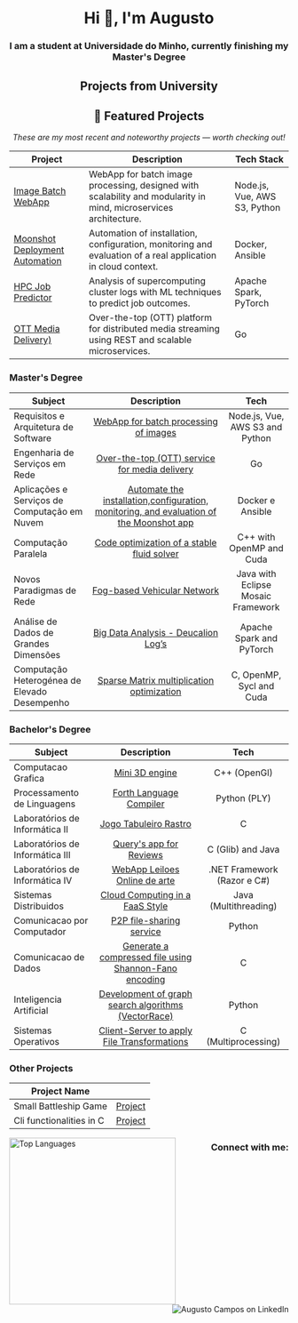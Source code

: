 <h1 align="center">Hi 👋, I'm Augusto</h1>
<h3 align="center">I am a student at Universidade do Minho, currently finishing my Master's Degree </h3>



<h2 align="center">Projects from University</h2>

<div align="center">

<h2 align="center">🚀 Featured Projects</h2>
<p align="center"><i>These are my most recent and noteworthy projects — worth checking out!</i></p>


<div align="center">

| Project                                                                 | Description                                                                                                      | Tech Stack                   |
| ----------------------------------------------------------------------- | ---------------------------------------------------------------------------------------------------------------- | ---------------------------- |
| [Image Batch WebApp](https://github.com/ajoaoalves/RAS)                 | WebApp for batch image processing, designed with scalability and modularity in mind, microservices architecture. | Node.js, Vue, AWS S3, Python |
| [Moonshot Deployment Automation](https://github.com/ASCN-UM/GrupoTP-13) | Automation of installation, configuration, monitoring and evaluation of a real application in cloud context.     | Docker, Ansible              |
| [HPC Job Predictor](https://github.com/Gustominox/hpc-job-predictor)    | Analysis of supercomputing cluster logs with ML techniques to predict job outcomes.                              | Apache Spark, PyTorch        |
| [OTT Media Delivery)](https://github.com/pinheiro2/ESR2425)             | Over-the-top (OTT) platform for distributed media streaming using REST and scalable microservices.               | Go                           |

</div>





<h3 align="left">Master's Degree</h3>

| Subject                                      |                                                           Description                                                            |                Tech                |
| -------------------------------------------- | :------------------------------------------------------------------------------------------------------------------------------: | :--------------------------------: |
| Requisitos e Arquitetura de Software         |                            [WebApp for batch processing of images](https://github.com/ajoaoalves/RAS)                            |  Node.js, Vue, AWS S3 and Python   |
| Engenharia de Serviços em Rede               |                      [Over-the-top (OTT) service for media delivery](https://github.com/pinheiro2/ESR2425)                       |                 Go                 |
| Aplicações e Serviços de Computação em Nuvem | [Automate the installation,configuration, monitoring, and evaluation of the Moonshot app](https://github.com/ASCN-UM/GrupoTP-13) |          Docker e Ansible          |
| Computação Paralela                          |                     [Code optimization of a stable fluid solver](https://github.com/pinheiro2/cpar_3dfluid)                      |      C++ with OpenMP and Cuda      |
| Novos Paradigmas de Rede                     |                               [Fog-based Vehicular Network](https://github.com/Gustominox/FOVNET)                                | Java with Eclipse Mosaic Framework |
| Análise de Dados de Grandes Dimensões        |                      [Big Data Analysis - Deucalion Log’s](https://github.com/Gustominox/hpc-job-predictor)                      |      Apache Spark and PyTorch      |
| Computação Heterogénea de Elevado Desempenho |                        [Sparse Matrix multiplication optimization](https://github.com/Gustominox/SM-Opt)                         |      C, OpenMP, Sycl and Cuda      |



<h3 align="left">Bachelor's Degree</h3>

| Subject                         |                                                 Description                                                  |            Tech             |
| ------------------------------- | :----------------------------------------------------------------------------------------------------------: | :-------------------------: |
| Computacao Grafica              |                            [Mini 3D engine](https://github.com/Gustominox/CG2324)                            |        C++ (OpenGl)         |
| Processamento de Linguagens     |                   [Forth Language Compiler](https://github.com/Gustominox/Forth-Compiler)                    |        Python (PLY)         |
| Laboratórios de Informática II  |                     [Jogo Tabuleiro Rastro](https://github.com/Gustominox/jogTabRastro)                      |              C              |
| Laboratórios de Informática III |                     [Query's app for Reviews](https://github.com/Gustominox/ProjetoLi3)                      |      C (Glib) and Java      |
| Laboratórios de Informática IV  |                  [WebApp Leiloes Online de arte](https://github.com/Gustominox/Entrega-LI4)                  | .NET Framework (Razor e C#) |
| Sistemas Distribuidos           |                   [Cloud Computing in a FaaS Style](https://github.com/Gustominox/SD-2324)                   |    Java (Multithreading)    |
| Comunicacao por Computador      |                      [P2P file-sharing service](https://github.com/Gustominox/CC-2324)                       |           Python            |
| Comunicacao de Dados            |  [Generate a compressed file using Shannon-Fano encoding ](https://github.com/Gustominox/comprShannon-Fano)  |              C              |
| Inteligencia Artificial         | [Development of graph search algorithms (VectorRace)](https://github.com/Gustominox/Intelegencia_artificial) |           Python            |
| Sistemas Operativos             |              [Client-Server to apply File Transformations](https://github.com/Gustominox/SO_2)               |     C (Multiprocessing)     |

</div>

<h3 align="left">Other Projects</h3>


<div align="center">

| Project Name             |                                                        |
| ------------------------ | :----------------------------------------------------: |
| Small Battleship Game    | [Project](https://github.com/Gustominox/batalha_naval) |
| Cli functionalities in C |   [Project](https://github.com/Gustominox/cliTool-c)   |

</div>


<!--
![My GitHub stats](https://github-readme-stats.vercel.app/api?username=Gustominox&count_private=true&show_icons=true&theme=gotham&hide=contribs&hide_border=true)
TEMPORARIO------------------------------------
--->




<img align="left" width = 300 src="https://github-readme-stats.vercel.app/api/top-langs/?username=Gustominox&layout=compact&theme=gotham&hide_border=true" alt="Top Languages" />


<h3 align="right">Connect with me:</h3>
<p align="right">
<a href="https://linkedin.com/in/augustooliveiracampos" target="_blank" style="text-decoration: none;">
<img src="https://img.shields.io/badge/LinkedIn-0A66C2?style=for-the-badge&logo=linkedin&logoColor=white" alt="Augusto Campos on LinkedIn"/>
</a>
</p>